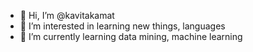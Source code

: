 - 👋 Hi, I’m @kavitakamat
- 👀 I’m interested in learning new things, languages
- 🌱 I’m currently learning data mining, machine learning
